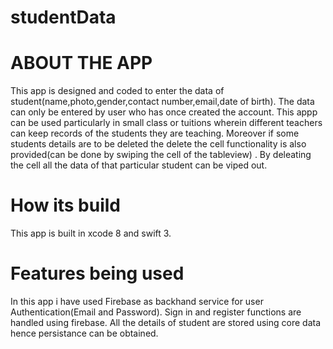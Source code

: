 # studentData

# ABOUT THE APP

This app is designed and coded to enter the data of student(name,photo,gender,contact number,email,date of birth).
The data can only be entered by user who has once created the account.
This appp can be used particularly in  small class or tuitions wherein  different teachers can keep records of the students they are teaching. Moreover if some students details are to be deleted the delete the cell functionality is also provided(can be done by swiping the cell of the tableview) .
By deleating the cell all the data of that particular student can be viped out.

# How its build

This app is built in xcode 8 and swift 3.

# Features being used 

In this app i have used Firebase as backhand service for user Authentication(Email and Password).
Sign in and register functions are handled using firebase.
All the details of student are stored using core data hence persistance can be obtained.

